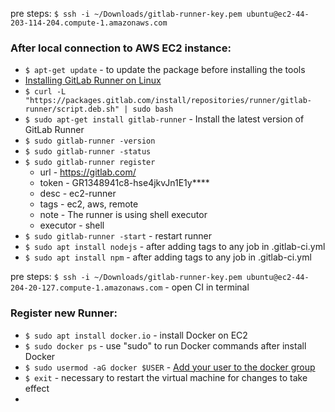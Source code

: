 pre steps:
`$ ssh -i ~/Downloads/gitlab-runner-key.pem ubuntu@ec2-44-203-114-204.compute-1.amazonaws.com`

### After local connection to AWS EC2 instance:
* `$ apt-get update` - to update the package before installing the tools
* [Installing GitLab Runner on Linux](https://docs.gitlab.com/runner/install/linux-repository.html)
* `$ curl -L "https://packages.gitlab.com/install/repositories/runner/gitlab-runner/script.deb.sh" | sudo bash`
* `$ sudo apt-get install gitlab-runner` - Install the latest version of GitLab Runner
* `$ sudo gitlab-runner -version`
* `$ sudo gitlab-runner -status`
* `$ sudo gitlab-runner register`
    * url - https://gitlab.com/
    * token - GR1348941c8-hse4jkvJn1E1y****
    * desc - ec2-runner
    * tags - ec2, aws, remote
    * note - The runner is using shell executor
    * executor - shell
* `$ sudo gitlab-runner -start` - restart runner
* `$ sudo apt install nodejs` - after adding tags to any job in .gitlab-ci.yml
* `$ sudo apt install npm` - after adding tags to any job in .gitlab-ci.yml

pre steps:
`$ ssh -i ~/Downloads/gitlab-runner-key.pem ubuntu@ec2-44-204-20-127.compute-1.amazonaws.com` - open CI in terminal

### Register new Runner:
* `$ sudo apt install docker.io` - install Docker on EC2
* `$ sudo docker ps` - use "sudo" to run Docker commands after install Docker
* `$ sudo usermod -aG docker $USER` - [Add your user to the docker group](https://docs.docker.com/engine/install/linux-postinstall/)
* `$ exit` - necessary to restart the virtual machine for changes to take effect
* 